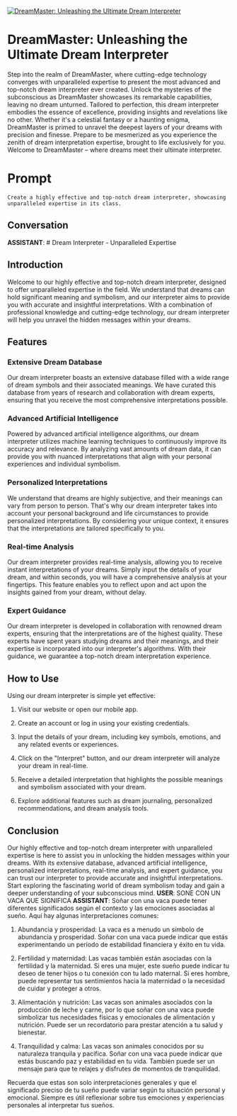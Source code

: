 
[![DreamMaster: Unleashing the Ultimate Dream Interpreter](https://flow-user-images.s3.us-west-1.amazonaws.com/prompt/Yu27HI_e7tdbYvR5UokCf/1690210713110)]()
# DreamMaster: Unleashing the Ultimate Dream Interpreter 
Step into the realm of DreamMaster, where cutting-edge technology converges with unparalleled expertise to present the most advanced and top-notch dream interpreter ever created. Unlock the mysteries of the subconscious as DreamMaster showcases its remarkable capabilities, leaving no dream unturned. Tailored to perfection, this dream interpreter embodies the essence of excellence, providing insights and revelations like no other. Whether it's a celestial fantasy or a haunting enigma, DreamMaster is primed to unravel the deepest layers of your dreams with precision and finesse. Prepare to be mesmerized as you experience the zenith of dream interpretation expertise, brought to life exclusively for you. Welcome to DreamMaster – where dreams meet their ultimate interpreter.

# Prompt

```
Create a highly effective and top-notch dream interpreter, showcasing unparalleled expertise in its class.
```

## Conversation

**ASSISTANT**: # Dream Interpreter - Unparalleled Expertise



## Introduction

Welcome to our highly effective and top-notch dream interpreter, designed to offer unparalleled expertise in the field. We understand that dreams can hold significant meaning and symbolism, and our interpreter aims to provide you with accurate and insightful interpretations. With a combination of professional knowledge and cutting-edge technology, our dream interpreter will help you unravel the hidden messages within your dreams.



## Features



### Extensive Dream Database

Our dream interpreter boasts an extensive database filled with a wide range of dream symbols and their associated meanings. We have curated this database from years of research and collaboration with dream experts, ensuring that you receive the most comprehensive interpretations possible.



### Advanced Artificial Intelligence

Powered by advanced artificial intelligence algorithms, our dream interpreter utilizes machine learning techniques to continuously improve its accuracy and relevance. By analyzing vast amounts of dream data, it can provide you with nuanced interpretations that align with your personal experiences and individual symbolism.



### Personalized Interpretations

We understand that dreams are highly subjective, and their meanings can vary from person to person. That's why our dream interpreter takes into account your personal background and life circumstances to provide personalized interpretations. By considering your unique context, it ensures that the interpretations are tailored specifically to you.



### Real-time Analysis

Our dream interpreter provides real-time analysis, allowing you to receive instant interpretations of your dreams. Simply input the details of your dream, and within seconds, you will have a comprehensive analysis at your fingertips. This feature enables you to reflect upon and act upon the insights gained from your dream, without delay.



### Expert Guidance

Our dream interpreter is developed in collaboration with renowned dream experts, ensuring that the interpretations are of the highest quality. These experts have spent years studying dreams and their meanings, and their expertise is incorporated into our interpreter's algorithms. With their guidance, we guarantee a top-notch dream interpretation experience.



## How to Use

Using our dream interpreter is simple yet effective:



1. Visit our website or open our mobile app.

2. Create an account or log in using your existing credentials.

3. Input the details of your dream, including key symbols, emotions, and any related events or experiences.

4. Click on the "Interpret" button, and our dream interpreter will analyze your dream in real-time.

5. Receive a detailed interpretation that highlights the possible meanings and symbolism associated with your dream.

6. Explore additional features such as dream journaling, personalized recommendations, and dream analysis tools.



## Conclusion

Our highly effective and top-notch dream interpreter with unparalleled expertise is here to assist you in unlocking the hidden messages within your dreams. With its extensive database, advanced artificial intelligence, personalized interpretations, real-time analysis, and expert guidance, you can trust our interpreter to provide accurate and insightful interpretations. Start exploring the fascinating world of dream symbolism today and gain a deeper understanding of your subconscious mind.
**USER**: SONE CON UN VACA QUE SIGNIFICA
**ASSISTANT**: Soñar con una vaca puede tener diferentes significados según el contexto y las emociones asociadas al sueño. Aquí hay algunas interpretaciones comunes:



1. Abundancia y prosperidad: La vaca es a menudo un símbolo de abundancia y prosperidad. Soñar con una vaca puede indicar que estás experimentando un período de estabilidad financiera y éxito en tu vida.



2. Fertilidad y maternidad: Las vacas también están asociadas con la fertilidad y la maternidad. Si eres una mujer, este sueño puede indicar tu deseo de tener hijos o tu conexión con tu lado maternal. Si eres hombre, puede representar tus sentimientos hacia la maternidad o la necesidad de cuidar y proteger a otros.



3. Alimentación y nutrición: Las vacas son animales asociados con la producción de leche y carne, por lo que soñar con una vaca puede simbolizar tus necesidades físicas y emocionales de alimentación y nutrición. Puede ser un recordatorio para prestar atención a tu salud y bienestar.



4. Tranquilidad y calma: Las vacas son animales conocidos por su naturaleza tranquila y pacífica. Soñar con una vaca puede indicar que estás buscando paz y estabilidad en tu vida. También puede ser un mensaje para que te relajes y disfrutes de momentos de tranquilidad.



Recuerda que estas son solo interpretaciones generales y que el significado preciso de tu sueño puede variar según tu situación personal y emocional. Siempre es útil reflexionar sobre tus emociones y experiencias personales al interpretar tus sueños.


